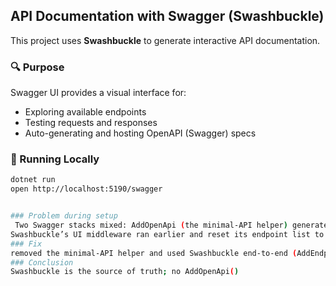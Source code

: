 ## API Documentation with Swagger (Swashbuckle)

This project uses **Swashbuckle** to generate interactive API documentation.

### 🔍 Purpose

Swagger UI provides a visual interface for:
- Exploring available endpoints
- Testing requests and responses
- Auto-generating and hosting OpenAPI (Swagger) specs

### 🧪 Running Locally

```bash
dotnet run
open http://localhost:5190/swagger


### Problem during setup
 Two Swagger stacks mixed: AddOpenApi (the minimal‑API helper) generated /openapi/v1.json.
Swashbuckle’s UI middleware ran earlier and reset its endpoint list to the default /swagger/v1/swagger.json. UI couldn’t find JSON:Browser asked for /swagger/v1/swagger.json; server only had /openapi/v1.json → 404.
### Fix
removed the minimal‑API helper and used Swashbuckle end‑to‑end (AddEndpointsApiExplorer, AddSwaggerGen, UseSwagger, UseSwaggerUI). Now the UI and JSON live at the same path, so everything loads
### Conclusion
Swashbuckle is the source of truth; no AddOpenApi()
